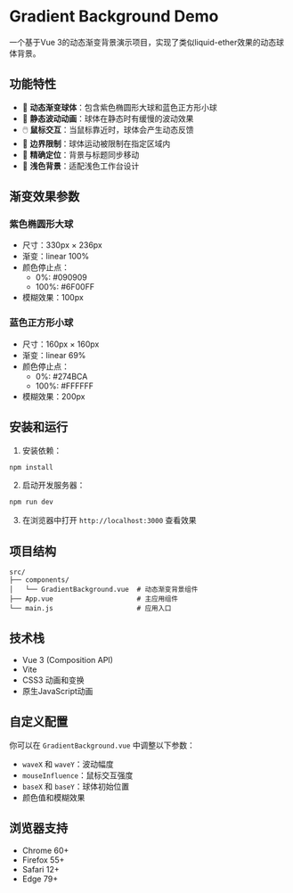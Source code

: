 # Gradient Background Demo

一个基于Vue 3的动态渐变背景演示项目，实现了类似liquid-ether效果的动态球体背景。

## 功能特性

- 🎨 **动态渐变球体**：包含紫色椭圆形大球和蓝色正方形小球
- 🌊 **静态波动动画**：球体在静态时有缓慢的波动效果
- 🖱️ **鼠标交互**：当鼠标靠近时，球体会产生动态反馈
- 📏 **边界限制**：球体运动被限制在指定区域内
- 🎯 **精确定位**：背景与标题同步移动
- 🎨 **浅色背景**：适配浅色工作台设计

## 渐变效果参数

### 紫色椭圆形大球
- 尺寸：330px × 236px
- 渐变：linear 100%
- 颜色停止点：
  - 0%: #090909
  - 100%: #6F00FF
- 模糊效果：100px

### 蓝色正方形小球
- 尺寸：160px × 160px
- 渐变：linear 69%
- 颜色停止点：
  - 0%: #274BCA
  - 100%: #FFFFFF
- 模糊效果：200px

## 安装和运行

1. 安装依赖：
```bash
npm install
```

2. 启动开发服务器：
```bash
npm run dev
```

3. 在浏览器中打开 `http://localhost:3000` 查看效果

## 项目结构

```
src/
├── components/
│   └── GradientBackground.vue  # 动态渐变背景组件
├── App.vue                     # 主应用组件
└── main.js                     # 应用入口
```

## 技术栈

- Vue 3 (Composition API)
- Vite
- CSS3 动画和变换
- 原生JavaScript动画

## 自定义配置

你可以在 `GradientBackground.vue` 中调整以下参数：

- `waveX` 和 `waveY`：波动幅度
- `mouseInfluence`：鼠标交互强度
- `baseX` 和 `baseY`：球体初始位置
- 颜色值和模糊效果

## 浏览器支持

- Chrome 60+
- Firefox 55+
- Safari 12+
- Edge 79+
